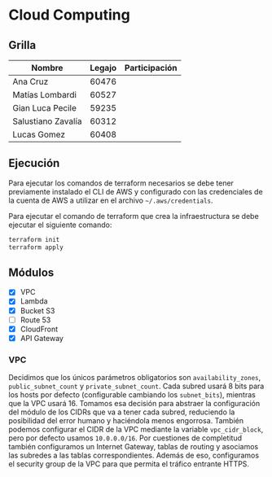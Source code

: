 # Cloud Computing

## Grilla

| Nombre | Legajo | Participación |
| ------ | ------ | ------------- |
| Ana Cruz | 60476 |  |
| Matías Lombardi | 60527 |  |
| Gian Luca Pecile | 59235 |  |
| Salustiano Zavalía | 60312 |  |
| Lucas Gomez | 60408 |  |

## Ejecución

Para ejecutar los comandos de terraform necesarios se debe tener previamente instalado el CLI de AWS y configurado con las credenciales de la cuenta de AWS a utilizar en el archivo `~/.aws/credentials`.

Para ejecutar el comando de terraform que crea la infraestructura se debe ejecutar el siguiente comando:

```bash
terraform init
terraform apply
```

## Módulos

- [x] VPC
- [x] Lambda
- [x] Bucket S3
- [ ] Route 53
- [x] CloudFront
- [x] API Gateway

### VPC
Decidimos que los únicos parámetros obligatorios son `availability_zones`, `public_subnet_count` y `private_subnet_count`. Cada subred usará 8 bits para los hosts por defecto (configurable cambiando los `subnet_bits`), mientras que la VPC usará 16. Tomamos esa decisión para abstraer la configuración del módulo de los CIDRs que va a tener cada subred, reduciendo la posibilidad del error humano y haciéndola menos engorrosa. También podemos configurar el CIDR de la VPC mediante la variable `vpc_cidr_block`, pero por defecto usamos `10.0.0.0/16`. 
Por cuestiones de completitud también configuramos un Internet Gateway, tablas de routing y asociamos las subredes a las tablas correspondientes. Además de eso, configuramos el security group de la VPC para que permita el tráfico entrante HTTPS.

